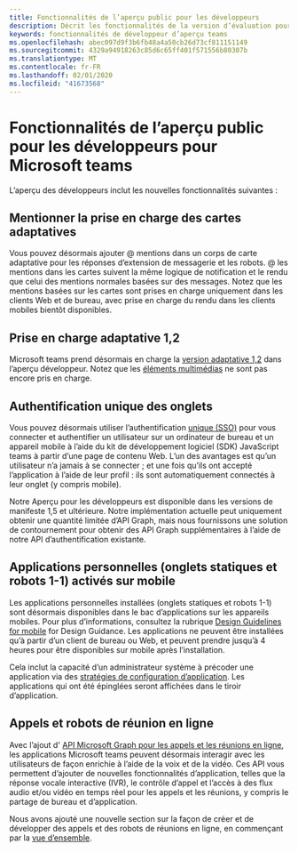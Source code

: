 ```yaml
---
title: Fonctionnalités de l’aperçu public pour les développeurs
description: Décrit les fonctionnalités de la version d’évaluation pour développeurs publics de Microsoft teams
keywords: fonctionnalités de développeur d’aperçu teams
ms.openlocfilehash: abec097d9f3b6fb48a4a50cb26d73cf811151149
ms.sourcegitcommit: 4329a94918263c85d6c65ff401f571556b80307b
ms.translationtype: MT
ms.contentlocale: fr-FR
ms.lasthandoff: 02/01/2020
ms.locfileid: "41673568"
---
```

# <a name="features-in-the-public-developer-preview-for-microsoft-teams"></a>Fonctionnalités de l’aperçu public pour les développeurs pour Microsoft teams

L’aperçu des développeurs inclut les nouvelles fonctionnalités suivantes :

## <a name="mention-support-in-adaptive-cards"></a>Mentionner la prise en charge des cartes adaptatives

Vous pouvez désormais ajouter @ mentions dans un corps de carte adaptative pour les réponses d’extension de messagerie et les robots. @ les mentions dans les cartes suivent la même logique de notification et le rendu que celui des mentions normales basées sur des messages. Notez que les mentions basées sur les cartes sont prises en charge uniquement dans les clients Web et de bureau, avec prise en charge du rendu dans les clients mobiles bientôt disponibles.

## <a name="adaptive-12-support"></a>Prise en charge adaptative 1,2

Microsoft teams prend désormais en charge la [version adaptative 1,2](https://github.com/microsoft/AdaptiveCards/releases/tag/v1.2.0) dans l’aperçu développeur. Notez que les [éléments multimédias](https://adaptivecards.io/explorer/Media.html) ne sont pas encore pris en charge.

## <a name="tabs-single-sign-on"></a>Authentification unique des onglets

Vous pouvez désormais utiliser l’authentification [unique (SSO)](~/tabs/how-to/authentication/auth-aad-sso.md) pour vous connecter et authentifier un utilisateur sur un ordinateur de bureau et un appareil mobile à l’aide du kit de développement logiciel (SDK) JavaScript teams à partir d’une page de contenu Web. L’un des avantages est qu’un utilisateur n’a jamais à se connecter ; et une fois qu’ils ont accepté l’application à l’aide de leur profil : ils sont automatiquement connectés à leur onglet (y compris mobile).

Notre Aperçu pour les développeurs est disponible dans les versions de manifeste 1,5 et ultérieure. Notre implémentation actuelle peut uniquement obtenir une quantité limitée d’API Graph, mais nous fournissons une solution de contournement pour obtenir des API Graph supplémentaires à l’aide de notre API d’authentification existante.

## <a name="personal-apps-static-tabs-and-1-1-bots-enabled-on-mobile"></a>Applications personnelles (onglets statiques et robots 1-1) activés sur mobile

Les applications personnelles installées (onglets statiques et robots 1-1) sont désormais disponibles dans le bac d’applications sur les appareils mobiles. Pour plus d’informations, consultez la rubrique [Design Guidelines for mobile](~/tabs/design/tabs-mobile.md) for Design Guidance. Les applications ne peuvent être installées qu’à partir d’un client de bureau ou Web, et peuvent prendre jusqu’à 4 heures pour être disponibles sur mobile après l’installation.

Cela inclut la capacité d’un administrateur système à précoder une application via des [stratégies de configuration d’application](/microsoftteams/teams-app-setup-policies). Les applications qui ont été épinglées seront affichées dans le tiroir d’application.

## <a name="calls-and-online-meeting-bots"></a>Appels et robots de réunion en ligne

Avec l’ajout d' [API Microsoft Graph pour les appels et les réunions en ligne](/graph/api/resources/communications-api-overview?view=graph-rest-beta), les applications Microsoft teams peuvent désormais interagir avec les utilisateurs de façon enrichie à l’aide de la voix et de la vidéo. Ces API vous permettent d’ajouter de nouvelles fonctionnalités d’application, telles que la réponse vocale interactive (IVR), le contrôle d’appel et l’accès à des flux audio et/ou vidéo en temps réel pour les appels et les réunions, y compris le partage de bureau et d’application.

Nous avons ajouté une nouvelle section sur la façon de créer et de développer des appels et des robots de réunions en ligne, en commençant par la [vue d’ensemble](~/bots/calls-and-meetings/calls-meetings-bots-overview.md).
